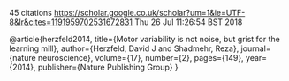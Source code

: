 45 citations
https://scholar.google.co.uk/scholar?um=1&ie=UTF-8&lr&cites=1191959702531672831
Thu 26 Jul 11:26:54 BST 2018




@article{herzfeld2014,
  title={Motor variability is not noise, but grist for the learning mill},
  author={Herzfeld, David J and Shadmehr, Reza},
  journal={nature neuroscience},
  volume={17},
  number={2},
  pages={149},
  year={2014},
  publisher={Nature Publishing Group}
}




